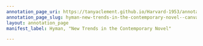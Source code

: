 ```yaml
---
annotation_page_uri: https://tanyaclement.github.io/Harvard-1953/annotations/hyman-new-trends-in-the-contemporary-novel--canvas-1-frank-o-connor.json
annotation_page_slug: hyman-new-trends-in-the-contemporary-novel--canvas-1-frank-o-connor
layout: annotation_page
manifest_label: Hyman, "New Trends in the Contemporary Novel"

---
```

